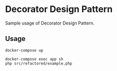 # Decorator Design Pattern

Sample usage of Decorator Design Pattern.

## Usage

```
docker-compose up
```

```
docker-compose exec app sh
php src/refactored/example.php
```